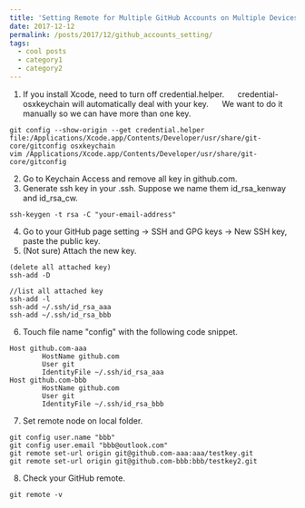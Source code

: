 ```yaml
---
title: 'Setting Remote for Multiple GitHub Accounts on Multiple Devices'
date: 2017-12-12
permalink: /posts/2017/12/github_accounts_setting/
tags:
  - cool posts
  - category1
  - category2
---
```

	
1. If you install Xcode, need to turn off credential.helper. 
    credential-osxkeychain will automatically deal with your key. 
    We want to do it manually so we can have more than one key.
```
git config --show-origin --get credential.helper
file:/Applications/Xcode.app/Contents/Developer/usr/share/git-core/gitconfig osxkeychain
vim /Applications/Xcode.app/Contents/Developer/usr/share/git-core/gitconfig
```
2. Go to Keychain Access and remove all key in github.com.
3. Generate ssh key in your .ssh. Suppose we name them id_rsa_kenway and id_rsa_cw.
```
ssh-keygen -t rsa -C "your-email-address"
```
4. Go to your GitHub page setting -> SSH and GPG keys -> New SSH key, paste the public key.
5. (Not sure) Attach the new key.

```
(delete all attached key)
ssh-add -D

//list all attached key
ssh-add -l
ssh-add ~/.ssh/id_rsa_aaa
ssh-add ~/.ssh/id_rsa_bbb
```

6. Touch file name "config" with the following code snippet.

```
Host github.com-aaa
        HostName github.com
        User git
        IdentityFile ~/.ssh/id_rsa_aaa
Host github.com-bbb
        HostName github.com
        User git
        IdentityFile ~/.ssh/id_rsa_bbb
```

7. Set remote node on local folder.
```
git config user.name "bbb"
git config user.email "bbb@outlook.com"
git remote set-url origin git@github.com-aaa:aaa/testkey.git
git remote set-url origin git@github.com-bbb:bbb/testkey2.git
```
8. Check your GitHub remote.
```
git remote -v
```

